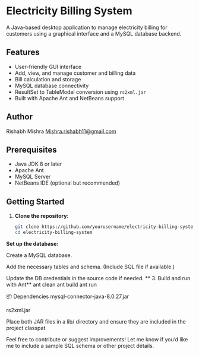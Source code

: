 # Electricity Billing System

A Java-based desktop application to manage electricity billing for customers using a graphical interface and a MySQL database backend.

##  Features

- User-friendly GUI interface
- Add, view, and manage customer and billing data
- Bill calculation and storage
- MySQL database connectivity
- ResultSet to TableModel conversion using `rs2xml.jar`
- Built with Apache Ant and NetBeans support

##  Author
Rishabh Mishra
Mishra.rishabh11@gmail.com

##  Prerequisites

- Java JDK 8 or later
- Apache Ant
- MySQL Server
- NetBeans IDE (optional but recommended)

##  Getting Started

1. **Clone the repository**:
   ```bash
   git clone https://github.com/yourusername/electricity-billing-system.git
   cd electricity-billing-system

**Set up the database:**

Create a MySQL database.

Add the necessary tables and schema. (Include SQL file if available.)

Update the DB credentials in the source code if needed.
**
3. Build and run with Ant**
ant clean
ant build
ant run

📦 Dependencies
mysql-connector-java-8.0.27.jar

rs2xml.jar

Place both JAR files in a lib/ directory and ensure they are included in the project classpat

 Feel free to contribute or suggest improvements!
 Let me know if you’d like me to include a sample SQL schema or other project details.
